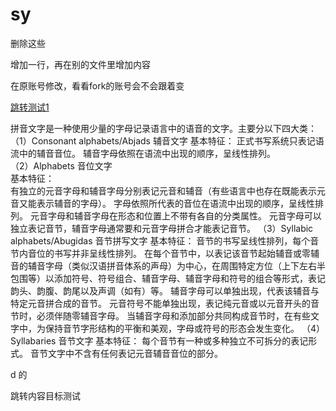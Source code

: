 # sy
删除这些

增加一行，再在别的文件里增加内容

在原账号修改，看看fork的账号会不会跟着变


[跳转测试1](#jump)



拼音文字是一种使用少量的字母记录语言中的语音的文字。主要分以下四大类：
（1）Consonant alphabets/Abjads 辅音文字
基本特征：
正式书写系统只表记语流中的辅音音位。
辅音字母依照在语流中出现的顺序，呈线性排列。  
（2）Alphabets 音位文字  
基本特征：  
有独立的元音字母和辅音字母分别表记元音和辅音（有些语言中也存在既能表示元音又能表示辅音的字母）。
字母依照所代表的音位在语流中出现的顺序，呈线性排列。
元音字母和辅音字母在形态和位置上不带有各自的分类属性。
元音字母可以独立表记音节，辅音字母通常要和元音字母拼合才能表记音节。
（3）Syllabic alphabets/Abugidas 音节拼写文字
基本特征：
音节的书写呈线性排列，每个音节内音位的书写并非呈线性排列。
在每个音节中，以表记该音节起始辅音或零辅音的辅音字母（类似汉语拼音体系的声母）为中心，在周围特定方位（上下左右半包围等）以添加符号、符号组合、辅音字母、辅音字母和符号的组合等形式，表记韵头、韵腹、韵尾以及声调（如有）等。
辅音字母可以单独出现，代表该辅音与特定元音拼合成的音节。
元音符号不能单独出现，表记纯元音或以元音开头的音节时，必须伴随零辅音字母。
当辅音字母和添加部分共同构成音节时，在有些文字中，为保持音节字形结构的平衡和美观，字母或符号的形态会发生变化。
（4）Syllabaries 音节文字
基本特征：
每个音节有一种或多种独立不可拆分的表记形式。
音节文字中不含有任何表记元音辅音音位的部分。



d  的

















<span id="jump">跳转内容目标测试</span>

